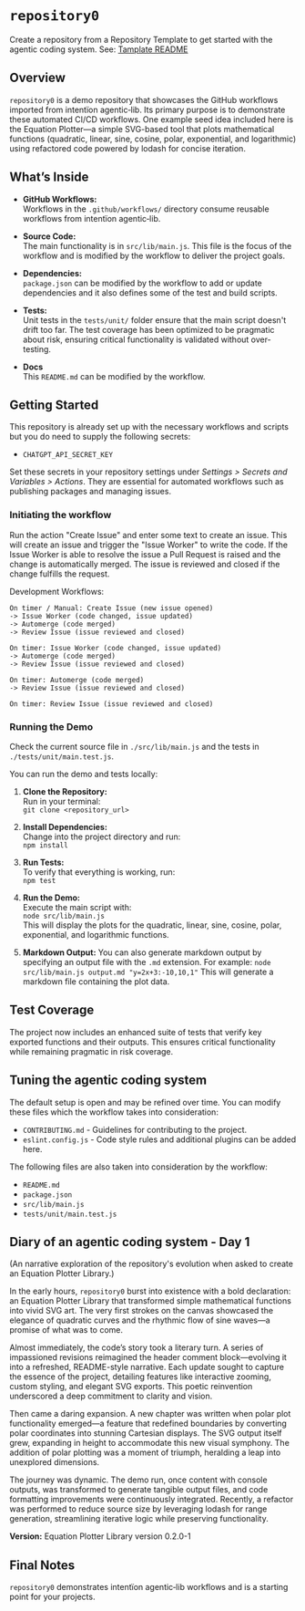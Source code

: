 # `repository0`

Create a repository from a Repository Template to get started with the agentic coding system. See: [Tamplate README](TEMPLATE-README.md)

## Overview
`repository0` is a demo repository that showcases the GitHub workflows imported from intentïon agentic‑lib. Its primary purpose is to demonstrate these automated CI/CD workflows. One example seed idea included here is the Equation Plotter—a simple SVG-based tool that plots mathematical functions (quadratic, linear, sine, cosine, polar, exponential, and logarithmic) using refactored code powered by lodash for concise iteration.

## What’s Inside

- **GitHub Workflows:**  
  Workflows in the `.github/workflows/` directory consume reusable workflows from intentïon agentic‑lib.

- **Source Code:**  
  The main functionality is in `src/lib/main.js`. This file is the focus of the workflow and is modified by the workflow to deliver the project goals.

- **Dependencies:**  
  `package.json` can be modified by the workflow to add or update dependencies and it also defines some of the test and build scripts.

- **Tests:**  
  Unit tests in the `tests/unit/` folder ensure that the main script doesn't drift too far. The test coverage has been optimized to be pragmatic about risk, ensuring critical functionality is validated without over-testing.

- **Docs**  
  This `README.md` can be modified by the workflow.

## Getting Started

This repository is already set up with the necessary workflows and scripts but you do need to supply the following secrets:
- `CHATGPT_API_SECRET_KEY`

Set these secrets in your repository settings under *Settings > Secrets and Variables > Actions*. They are essential for automated workflows such as publishing packages and managing issues.

### Initiating the workflow

Run the action "Create Issue" and enter some text to create an issue. This will create an issue and trigger the "Issue Worker" to write the code. If the Issue Worker is able to resolve the issue a Pull Request is raised and the change is automatically merged. The issue is reviewed and closed if the change fulfills the request.

Development Workflows:
```
On timer / Manual: Create Issue (new issue opened) 
-> Issue Worker (code changed, issue updated) 
-> Automerge (code merged)
-> Review Issue (issue reviewed and closed)

On timer: Issue Worker (code changed, issue updated) 
-> Automerge (code merged)
-> Review Issue (issue reviewed and closed)

On timer: Automerge (code merged)
-> Review Issue (issue reviewed and closed)

On timer: Review Issue (issue reviewed and closed)
```

### Running the Demo

Check the current source file in `./src/lib/main.js` and the tests in `./tests/unit/main.test.js`.

You can run the demo and tests locally:

1. **Clone the Repository:**  
   Run in your terminal:  
   `git clone <repository_url>`

2. **Install Dependencies:**  
   Change into the project directory and run:  
   `npm install`

3. **Run Tests:**  
   To verify that everything is working, run:  
   `npm test`

4. **Run the Demo:**  
   Execute the main script with:  
   `node src/lib/main.js`  
   This will display the plots for the quadratic, linear, sine, cosine, polar, exponential, and logarithmic functions.

5. **Markdown Output:**
   You can also generate markdown output by specifying an output file with the `.md` extension. For example:
   `node src/lib/main.js output.md "y=2x+3:-10,10,1"`
   This will generate a markdown file containing the plot data.

## Test Coverage
The project now includes an enhanced suite of tests that verify key exported functions and their outputs. This ensures critical functionality while remaining pragmatic in risk coverage.

## Tuning the agentic coding system

The default setup is open and may be refined over time. You can modify these files which the workflow takes into consideration:
- `CONTRIBUTING.md` - Guidelines for contributing to the project.
- `eslint.config.js` - Code style rules and additional plugins can be added here.

The following files are also taken into consideration by the workflow:
- `README.md`
- `package.json`
- `src/lib/main.js`
- `tests/unit/main.test.js`

## Diary of an agentic coding system - Day 1
(An narrative exploration of the repository's evolution when asked to create an Equation Plotter Library.)

In the early hours, `repository0` burst into existence with a bold declaration: an Equation Plotter Library that transformed simple mathematical functions into vivid SVG art. The very first strokes on the canvas showcased the elegance of quadratic curves and the rhythmic flow of sine waves—a promise of what was to come.

Almost immediately, the code’s story took a literary turn. A series of impassioned revisions reimagined the header comment block—evolving it into a refreshed, README-style narrative. Each update sought to capture the essence of the project, detailing features like interactive zooming, custom styling, and elegant SVG exports. This poetic reinvention underscored a deep commitment to clarity and vision.

Then came a daring expansion. A new chapter was written when polar plot functionality emerged—a feature that redefined boundaries by converting polar coordinates into stunning Cartesian displays. The SVG output itself grew, expanding in height to accommodate this new visual symphony. The addition of polar plotting was a moment of triumph, heralding a leap into unexplored dimensions.

The journey was dynamic. The demo run, once content with console outputs, was transformed to generate tangible output files, and code formatting improvements were continuously integrated. Recently, a refactor was performed to reduce source size by leveraging lodash for range generation, streamlining iterative logic while preserving functionality.

**Version:** Equation Plotter Library version 0.2.0-1

## Final Notes
`repository0` demonstrates intentïon agentic‑lib workflows and is a starting point for your projects.
